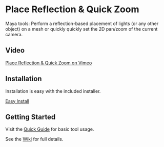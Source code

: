 # Place Reflection & Quick Zoom
Maya tools: Perform a reflection-based placement of lights (or any other object) on a mesh or quickly quickly set the 2D pan/zoom of the current camera.

## Video
[Place Reflection & Quick Zoom on Vimeo](https://vimeo.com/294221980)

## Installation
Installation is easy with the included installer.

[Easy Install](https://github.com/IngoClemens/placeReflection/wiki/Installation)

## Getting Started
Visit the [Quick Guide](https://github.com/IngoClemens/placeReflection/wiki/Quick-Guide) for basic tool usage.

See the [Wiki](https://github.com/IngoClemens/placeReflection/wiki) for full details.
